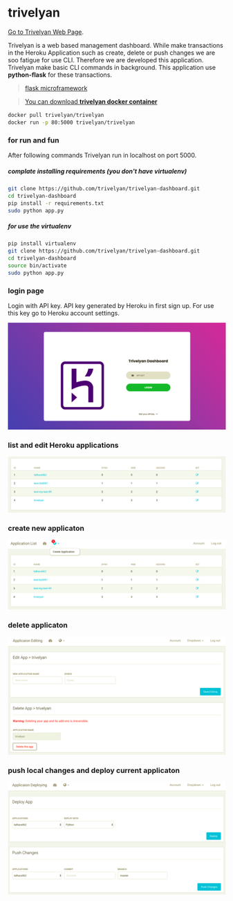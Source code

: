 
# trivelyan

[Go to Trivelyan Web Page](https://trivelyan.herokuapp.com).

Trivelyan is a web based management dashboard. While make transactions in the Heroku Application such as create, delete or push changes we are soo fatigue for use CLI. Therefore we are developed this application. Trivelyan make basic CLI commands in background. This application use **python-flask** for these transactions.


> [flask microframework](http://flask.pocoo.org/)

> [You can download **trivelyan docker container**](https://hub.docker.com/r/trivelyan/trivelyan)

```sh
docker pull trivelyan/trivelyan
docker run -p 80:5000 trivelyan/trivelyan
```

### for run and fun 
After following commands Trivelyan run in localhost on port 5000.

##### complate installing requirements (you don't have virtualenv)
```sh
git clone https://github.com/trivelyan/trivelyan-dashboard.git
cd trivelyan-dashboard
pip install -r requirements.txt
sudo python app.py
```

##### for use the virtualenv
```sh
pip install virtualenv
git clone https://github.com/trivelyan/trivelyan-dashboard.git
cd trivelyan-dashboard
source bin/activate
sudo python app.py
```

### login page 

Login with API key. API key generated by Heroku in first sign up. For use this key go to Heroku account settings.


![login page](/assets/img/login-page-ss.png)	

### list and edit Heroku applications 

![login page](/assets/img/list-app.png)	

### create new applicaton

![login page](/assets/img/create-app.png)	

### delete applicaton

![login page](/assets/img/delete-app.png)	

### push local changes and deploy current applicaton

![login page](/assets/img/deplot-and-push-app.png)	

